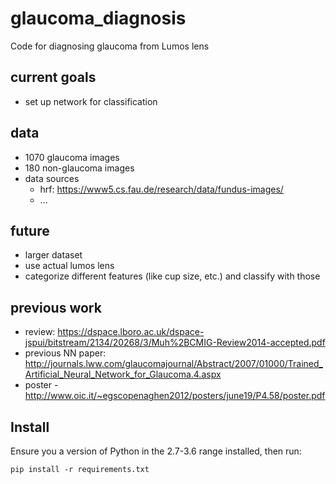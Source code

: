 # glaucoma_diagnosis
Code for diagnosing glaucoma from Lumos lens

## current goals
- set up network for classification

## data
- 1070 glaucoma images
- 180 non-glaucoma images
- data sources
	- hrf: https://www5.cs.fau.de/research/data/fundus-images/
	- ...	
	
## future
- larger dataset
- use actual lumos lens
- categorize different features (like cup size, etc.) and classify with those	
	
## previous work
- review:  https://dspace.lboro.ac.uk/dspace-jspui/bitstream/2134/20268/3/Muh%2BCMIG-Review2014-accepted.pdf
- previous NN paper: http://journals.lww.com/glaucomajournal/Abstract/2007/01000/Trained_Artificial_Neural_Network_for_Glaucoma.4.aspx
- poster - http://www.oic.it/~egscopenaghen2012/posters/june19/P4.58/poster.pdf

## Install
Ensure you a version of Python in the 2.7-3.6 range installed, then run:

    pip install -r requirements.txt
